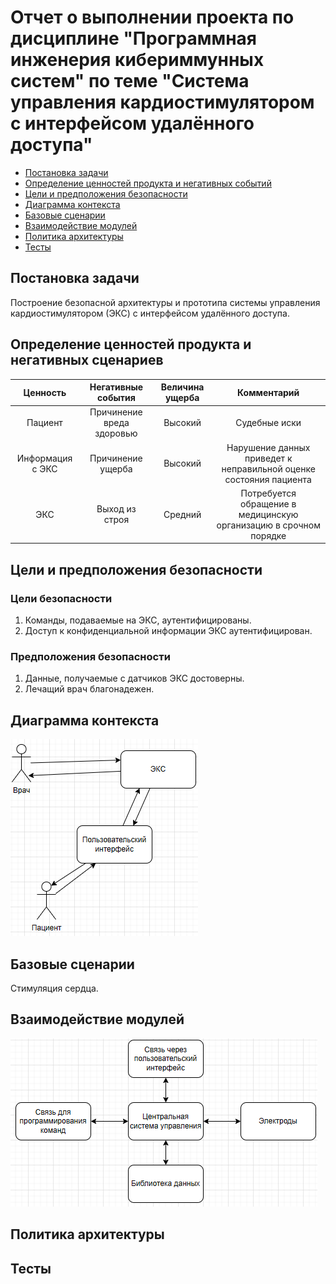 # Отчет о выполнении проекта по дисциплине "Программная инженерия кибериммунных систем" по теме "Cистема управления кардиостимулятором с интерфейсом удалённого доступа"

- [Постановка задачи](#постановка-задачи)
- [Определение ценностей продукта и негативных событий](#определение-ценностей-продукта-и-негативных-сценариев)
- [Цели и предположения безопасности](#цели-и-предположения-безопасности)
- [Диаграмма контекста](#диаграмма-контекста)
- [Базовые сценарии](#базовые-сценарии)
- [Взаимодействие модулей](#взаимодействие-модулей)
- [Политика архитектуры](#политика-архитектуры)
- [Тесты](#тесты)

## Постановка задачи
Построение безопасной архитектуры и прототипа системы управления кардиостимулятором (ЭКС) с интерфейсом удалённого доступа.

## Определение ценностей продукта и негативных сценариев
| Ценность | Негативные события | Величина ущерба | Комментарий |
|:----------:|:----------:|:----------:|:----------:|
| Пациент | Причинение вреда здоровью | Высокий | Судебные иски |
| Информация с ЭКС | Причинение ущерба | Высокий | Нарушение данных приведет к неправильной оценке состояния пациента |
| ЭКС | Выход из строя | Средний | Потребуется обращение в медицинскую организацию в срочном порядке |

## Цели и предположения безопасности
### Цели безопасности
1. Команды, подаваемые на ЭКС, аутентифицированы.
2. Доступ к конфиденциальной информации ЭКС аутентифицирован.

### Предположения безопасности
1. Данные, получаемые с датчиков ЭКС достоверны.
2. Лечащий врач благонадежен.

## Диаграмма контекста
![Overview](images/overview.png)

## Базовые сценарии
Стимуляция сердца.

## Взаимодействие модулей
![Modules](images/modules.png)

## Политика архитектуры

## Тесты
